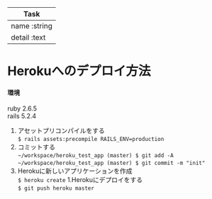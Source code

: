|Task|
|-------|
|name :string|
|detail :text|

# Herokuへのデプロイ方法  

#### 環境
ruby 2.6.5<br>
rails 5.2.4

1. アセットプリコンパイルをする<br>
``$ rails assets:precompile RAILS_ENV=production``
1. コミットする<br>
``~/workspace/heroku_test_app (master) $ git add -A ``
``~/workspace/heroku_test_app (master) $ git commit -m "init"``
1. Herokuに新しいアプリケーションを作成<br>
``$ heroku create``
1.Herokuにデプロイをする<br>
``$ git push heroku master``